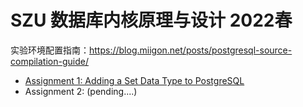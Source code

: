 # SZU 数据库内核原理与设计 2022春
实验环境配置指南：https://blog.miigon.net/posts/postgresql-source-compilation-guide/

* [Assignment 1: Adding a Set Data Type to PostgreSQL](https://github.com/Miigon/szu_dbimpl/tree/ass1)
* Assignment 2: (pending....)